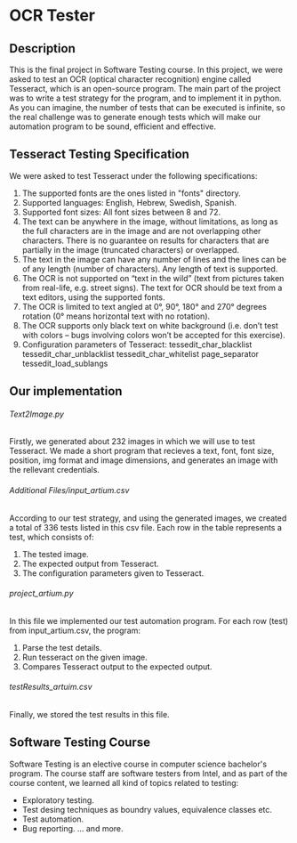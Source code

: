 # OCR Tester

## Description
This is the final project in Software Testing course. In this project, we were asked to test an OCR (optical character recognition) engine 
called Tesseract, which is an open-source program.
The main part of the project was to write a test strategy for the program, and to implement 
it in python.
As you can imagine, the number of tests that can be executed is infinite, so the real challenge 
was to generate enough tests which will make our automation program to be sound, efficient 
and effective.

## Tesseract Testing Specification
We were asked to test Tesseract under the following specifications:
1. The supported fonts are the ones listed in "fonts" directory. 
2. Supported languages: English, Hebrew, Swedish, Spanish. 
3. Supported font sizes: All font sizes between 8 and 72. 
4. The text can be anywhere in the image, without limitations, as long as the full characters 
are in the image and are not overlapping other characters. There is no guarantee on 
results for characters that are partially in the image (truncated characters) or overlapped. 
5. The text in the image can have any number of lines and the lines can be of any length 
(number of characters). Any length of text is supported. 
6. The OCR is not supported on “text in the wild” (text from pictures taken from real-life, 
e.g. street signs). The text for OCR should be text from a text editors, using the 
supported fonts. 
7. The OCR is limited to text angled at 0°, 90°, 180° and 270° degrees rotation (0° means 
horizontal text with no rotation). 
8. The OCR supports only black text on white background (i.e. don’t test with colors – bugs 
involving colors won’t be accepted for this exercise).
9. Configuration parameters of Tesseract: 
    tessedit_char_blacklist 
    tessedit_char_unblacklist 
    tessedit_char_whitelist 
    page_separator 
    tessedit_load_sublangs

## Our implementation
###### Text2Image.py
Firstly, we generated about 232 images in which we will use to test Tesseract.
We made a short program that recieves a text, font, font size, position, img format and image dimensions,
and generates an image with the rellevant credentials. 

###### Additional Files/input_artium.csv
According to our test strategy, and using the generated images, we created a total of 336 tests 
listed in this csv file. Each row in the table represents a test, which consists of:
1. The tested image. 
2. The expected output from Tesseract. 
3. The configuration parameters given to Tesseract.

###### project_artium.py
In this file we implemented our test automation program. 
For each row (test) from input_artium.csv, the program:
1. Parse the test details.
2. Run tesseract on the given image.
3. Compares Tesseract output to the expected output.

###### testResults_artuim.csv
Finally, we stored the test results in this file. 

## Software Testing Course
Software Testing is an elective course in computer science bachelor's program.
The course staff are software testers from Intel, and as part of the course content, 
we learned all kind of topics related to testing:
* Exploratory testing. 
* Test desing techniques as boundry values, equivalence classes etc.
* Test automation.
* Bug reporting.
... and more.
